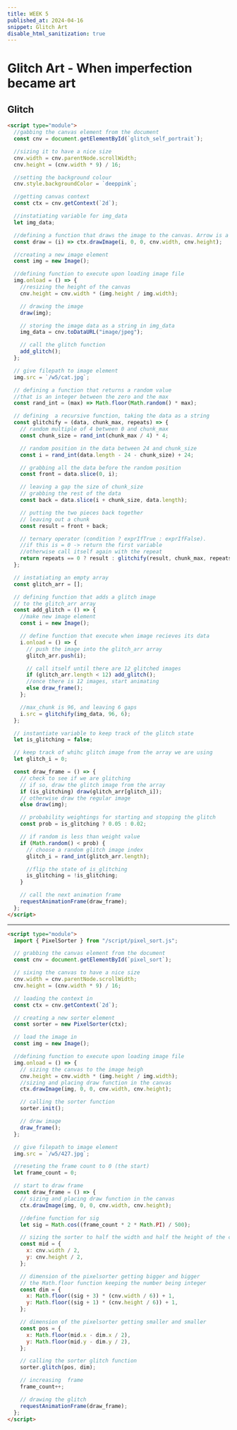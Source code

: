 ```yaml
---
title: WEEK 5
published_at: 2024-04-16
snippet: Glitch Art
disable_html_sanitization: true
---
```


# Glitch Art - When imperfection became art

## Glitch

<canvas id="glitch_self_portrait"></canvas>

<script type="module">
  const cnv = document.getElementById(`glitch_self_portrait`);
  cnv.width = cnv.parentNode.scrollWidth;
  cnv.height = (cnv.width * 9) / 16;
  cnv.style.backgroundColor = `deeppink`;

  const ctx = cnv.getContext(`2d`);

  let img_data;

  const draw = (i) => ctx.drawImage(i, 0, 0, cnv.width, cnv.height);

  const img = new Image();
  img.onload = () => {
    cnv.height = cnv.width * (img.height / img.width);
    draw(img);
    img_data = cnv.toDataURL("image/jpeg");
    add_glitch();
  };

  img.src = `/w5/cat.jpg`;

  const rand_int = (max) => Math.floor(Math.random() * max);

  const glitchify = (data, chunk_max, repeats) => {
    const chunk_size = rand_int(chunk_max / 4) * 4;
    const i = rand_int(data.length - 24 - chunk_size) + 24;
    const front = data.slice(0, i);
    const back = data.slice(i + chunk_size, data.length);
    const result = front + back;
    return repeats == 0 ? result : glitchify(result, chunk_max, repeats - 1);
  };

  const glitch_arr = [];

  const add_glitch = () => {
    const i = new Image();
    i.onload = () => {
      glitch_arr.push(i);
      if (glitch_arr.length < 12) add_glitch();
      else draw_frame();
    };
    i.src = glitchify(img_data, 96, 6);
  };

  let is_glitching = false;
  let glitch_i = 0;

  const draw_frame = () => {
    if (is_glitching) draw(glitch_arr[glitch_i]);
    else draw(img);

    const prob = is_glitching ? 0.05 : 0.02;
    if (Math.random() < prob) {
      glitch_i = rand_int(glitch_arr.length);
      is_glitching = !is_glitching;
    }

    requestAnimationFrame(draw_frame);
  };
</script>

```html
<script type="module">
  //gabbing the canvas element from the document
  const cnv = document.getElementById(`glitch_self_portrait`);

  //sizing it to have a nice size
  cnv.width = cnv.parentNode.scrollWidth;
  cnv.height = (cnv.width * 9) / 16;

  //setting the background colour
  cnv.style.backgroundColor = `deeppink`;

  //getting canvas context
  const ctx = cnv.getContext(`2d`);

  //instatiating variable for img_data
  let img_data;

  //defining a function that draws the image to the canvas. Arrow is a defining a function.
  const draw = (i) => ctx.drawImage(i, 0, 0, cnv.width, cnv.height);

  //creating a new image element
  const img = new Image();

  //defining function to execute upon loading image file
  img.onload = () => {
    //resizing the height of the canvas
    cnv.height = cnv.width * (img.height / img.width);

    // drawing the image
    draw(img);

    // storing the image data as a string in img_data
    img_data = cnv.toDataURL("image/jpeg");

    // call the glitch function
    add_glitch();
  };

  // give filepath to image element
  img.src = `/w5/cat.jpg`;

  // defining a function that returns a random value
  //that is an integer between the zero and the max
  const rand_int = (max) => Math.floor(Math.random() * max);

  // defining  a recursive function, taking the data as a string
  const glitchify = (data, chunk_max, repeats) => {
    // random multiple of 4 between 0 and chunk_max
    const chunk_size = rand_int(chunk_max / 4) * 4;

    // random position in the data between 24 and chunk_size
    const i = rand_int(data.length - 24 - chunk_size) + 24;

    // grabbing all the data before the random position
    const front = data.slice(0, i);

    // leaving a gap the size of chunk_size
    // grabbing the rest of the data
    const back = data.slice(i + chunk_size, data.length);

    // putting the two pieces back together
    // leaving out a chunk
    const result = front + back;

    // ternary operator (condition ? exprIfTrue : exprIfFalse).
    //if this is = 0 -> return the first variable
    //otherwise call itself again with the repeat
    return repeats == 0 ? result : glitchify(result, chunk_max, repeats - 1);
  };

  // instatiating an empty array
  const glitch_arr = [];

  // defining function that adds a glitch image
  // to the glitch_arr array
  const add_glitch = () => {
    //make new image element
    const i = new Image();

    // define function that execute when image recieves its data
    i.onload = () => {
      // push the image into the glitch_arr array
      glitch_arr.push(i);

      // call itself until there are 12 glitched images
      if (glitch_arr.length < 12) add_glitch();
      //once there is 12 images, start animating
      else draw_frame();
    };

    //max_chunk is 96, and leaving 6 gaps
    i.src = glitchify(img_data, 96, 6);
  };

  // instantiate variable to keep track of the glitch state
  let is_glitching = false;

  // keep track of whihc glitch image from the array we are using
  let glitch_i = 0;

  const draw_frame = () => {
    // check to see if we are glitching
    // if so, draw the glitch image from the array
    if (is_glitching) draw(glitch_arr[glitch_i]);
    // otherwise draw the regular image
    else draw(img);

    // probability weightings for starting and stopping the glitch
    const prob = is_glitching ? 0.05 : 0.02;

    // if random is less than weight value
    if (Math.random() < prob) {
      // choose a random glitch image index
      glitch_i = rand_int(glitch_arr.length);

      //flip the state of is_glitching
      is_glitching = !is_glitching;
    }

    // call the next animation frame
    requestAnimationFrame(draw_frame);
  };
</script>
```

---

<canvas id="pixel_sort"></canvas>

<script type="module">
  import { PixelSorter } from "/script/pixel_sort.js";
 
  const cnv = document.getElementById(`pixel_sort`);
  cnv.width = cnv.parentNode.scrollWidth;
  cnv.height = (cnv.width * 9) / 16;

  const ctx = cnv.getContext(`2d`);

  const sorter = new PixelSorter(ctx);

  const img = new Image();
  img.onload = () => {
    cnv.height = cnv.width * (img.height / img.width);
    ctx.drawImage(img, 0, 0, cnv.width, cnv.height);
    sorter.init();
    draw_frame();
  };

  img.src = `/w5/427.jpg`;

  let frame_count = 0;
  const draw_frame = () => {
    ctx.drawImage(img, 0, 0, cnv.width, cnv.height);

    let sig = Math.cos((frame_count * 2 * Math.PI) / 500);

    const mid = {
      x: cnv.width / 2,
      y: cnv.height / 2,
    };
    const dim = {
      x: Math.floor((sig + 3) * (cnv.width / 6)) + 1,
      y: Math.floor((sig + 1) * (cnv.height / 6)) + 1,
    };
    const pos = {
      x: Math.floor(mid.x - dim.x / 2),
      y: Math.floor(mid.y - dim.y / 2),
    };

    sorter.glitch(pos, dim);

    frame_count++;
    requestAnimationFrame(draw_frame);
  };
</script>

```html
<script type="module">
  import { PixelSorter } from "/script/pixel_sort.js";

  // grabbing the canvas element from the document
  const cnv = document.getElementById(`pixel_sort`);

  // sixing the canvas to have a nice size
  cnv.width = cnv.parentNode.scrollWidth;
  cnv.height = (cnv.width * 9) / 16;

  // loading the context in
  const ctx = cnv.getContext(`2d`);

  // creating a new sorter element
  const sorter = new PixelSorter(ctx);

  // load the image in
  const img = new Image();

  //defining function to execute upon loading image file
  img.onload = () => {
    // sizing the canvas to the image heigh
    cnv.height = cnv.width * (img.height / img.width);
    //sizing and placing draw function in the canvas
    ctx.drawImage(img, 0, 0, cnv.width, cnv.height);

    // calling the sorter function
    sorter.init();

    // draw image
    draw_frame();
  };

  // give filepath to image element
  img.src = `/w5/427.jpg`;

  //reseting the frame count to 0 (the start)
  let frame_count = 0;

  // start to draw frame
  const draw_frame = () => {
    // sizing and placing draw function in the canvas
    ctx.drawImage(img, 0, 0, cnv.width, cnv.height);

    //define function for sig
    let sig = Math.cos((frame_count * 2 * Math.PI) / 500);

    // sizing the sorter to half the width and half the height of the canvas
    const mid = {
      x: cnv.width / 2,
      y: cnv.height / 2,
    };

    // dimension of the pixelsorter getting bigger and bigger
    // the Math.floor function keeping the number being integer
    const dim = {
      x: Math.floor((sig + 3) * (cnv.width / 6)) + 1,
      y: Math.floor((sig + 1) * (cnv.height / 6)) + 1,
    };

    // dimension of the pixelsorter getting smaller and smaller
    const pos = {
      x: Math.floor(mid.x - dim.x / 2),
      y: Math.floor(mid.y - dim.y / 2),
    };

    // calling the sorter glitch function
    sorter.glitch(pos, dim);

    // increasing  frame
    frame_count++;

    // drawing the glitch
    requestAnimationFrame(draw_frame);
  };
</script>
```
